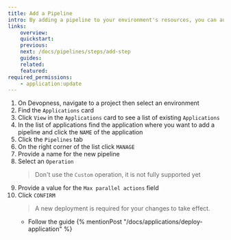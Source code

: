 ```yaml
---
title: Add a Pipeline
intro: By adding a pipeline to your environment's resources, you can automate their deployment by using customized pipeline steps.
links:
    overview:
    quickstart:
    previous:
    next: /docs/pipelines/steps/add-step
    guides:
    related:
    featured:
required_permissions:
    - application:update
---
```


1. On Devopness, navigate to a project then select an environment
1. Find the `Applications` card
1. Click `View` in the `Applications` card to see a list of existing `Applications`
1. In the list of applications find the application where you want to add a pipeline and click the `NAME` of the application
1. Click the `Pipelines` tab
1. On the right corner of the list click `MANAGE`
1. Provide a name for the new pipeline
1. Select an `Operation`
    > Don't use the `Custom` operation, it is not fully supported yet
1. Provide a value for the `Max parallel actions` field
1. Click `CONFIRM`
    > A new deployment is required for your changes to take effect.
      - Follow the guide {% mentionPost "/docs/applications/deploy-application" %}
